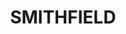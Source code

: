 ---
lastmod: '2025-04-06T06:05:20+00:00'
latitude: -33.844153
layout: suburb
longitude: 150.875028
postcode: '2164'
state: NSW
title: SMITHFIELD
url: /nsw/smithfield/
---